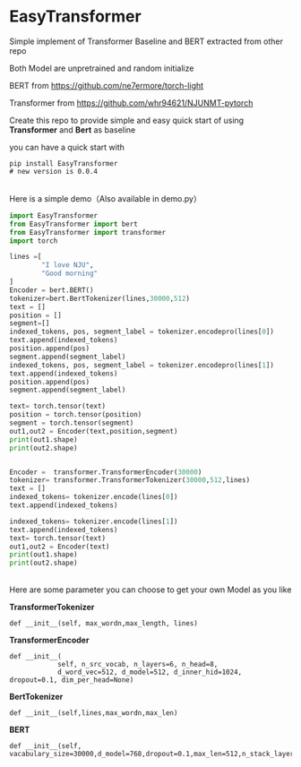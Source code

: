 # EasyTransformer

Simple implement of Transformer Baseline and BERT extracted from other repo

Both Model are unpretrained and random initialize    <br/> 

BERT from https://github.com/ne7ermore/torch-light

Transformer from https://github.com/whr94621/NJUNMT-pytorch   <br/> 



Create this repo to provide simple and easy quick start of using **Transformer** and **Bert** as baseline

you can have a quick start with 

```
pip install EasyTransformer
# new version is 0.0.4
```



<br/> Here is a simple demo（Also available in demo.py）

```Python
import EasyTransformer
from EasyTransformer import bert
from EasyTransformer import transformer
import torch

lines =[
        "I love NJU",
        "Good morning"
]
Encoder = bert.BERT()
tokenizer=bert.BertTokenizer(lines,30000,512)
text = []
position = []
segment=[]
indexed_tokens, pos, segment_label = tokenizer.encodepro(lines[0])
text.append(indexed_tokens)
position.append(pos)
segment.append(segment_label)
indexed_tokens, pos, segment_label = tokenizer.encodepro(lines[1])
text.append(indexed_tokens)
position.append(pos)
segment.append(segment_label)

text= torch.tensor(text)
position = torch.tensor(position)
segment = torch.tensor(segment)
out1,out2 = Encoder(text,position,segment)
print(out1.shape)
print(out2.shape)


Encoder =  transformer.TransformerEncoder(30000)
tokenizer= transformer.TransformerTokenizer(30000,512,lines)
text = []
indexed_tokens= tokenizer.encode(lines[0])
text.append(indexed_tokens)

indexed_tokens= tokenizer.encode(lines[1])
text.append(indexed_tokens)
text= torch.tensor(text)
out1,out2 = Encoder(text)
print(out1.shape)
print(out2.shape)
```



<br/> Here are some parameter you can choose to get your own Model as you like

**TransformerTokenizer**

```
def __init__(self, max_wordn,max_length, lines)
```

**TransformerEncoder**

```
def __init__(
            self, n_src_vocab, n_layers=6, n_head=8,
            d_word_vec=512, d_model=512, d_inner_hid=1024, dropout=0.1, dim_per_head=None)
```



**BertTokenizer**

```
def __init__(self,lines,max_wordn,max_len)
```

**BERT**

```
def __init__(self, vacabulary_size=30000,d_model=768,dropout=0.1,max_len=512,n_stack_layers=12,d_ff=3072,n_head=12):
```

